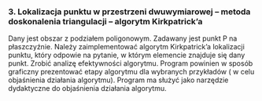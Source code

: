 
### **3. Lokalizacja punktu w przestrzeni dwuwymiarowej – metoda doskonalenia triangulacji – algorytm Kirkpatrick’a**

Dany jest obszar z podziałem poligonowym. Zadawany jest punkt P na płaszczyźnie. Należy zaimplementować algorytm Kirkpatrick’a lokalizacji punktu, który odpowie na pytanie, w którym elemencie znajduje się dany punkt. Zrobić analizę efektywności algorytmu. Program powinien w sposób graficzny prezentować etapy algorytmu dla wybranych przykładów ( w celu objaśnienia działania algorytmu). Program ma służyć jako narzędzie dydaktyczne do objaśnienia działania algorytmu.